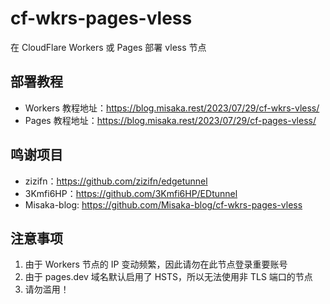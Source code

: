 # cf-wkrs-pages-vless

在 CloudFlare Workers 或 Pages 部署 vless 节点

## 部署教程

- Workers 教程地址：https://blog.misaka.rest/2023/07/29/cf-wkrs-vless/
- Pages 教程地址：https://blog.misaka.rest/2023/07/29/cf-pages-vless/

## 鸣谢项目

- zizifn：https://github.com/zizifn/edgetunnel
- 3Kmfi6HP：https://github.com/3Kmfi6HP/EDtunnel
- Misaka-blog: https://github.com/Misaka-blog/cf-wkrs-pages-vless

## 注意事项

1. 由于 Workers 节点的 IP 变动频繁，因此请勿在此节点登录重要账号
2. 由于 pages.dev 域名默认启用了 HSTS，所以无法使用非 TLS 端口的节点
3. 请勿滥用！
